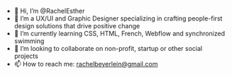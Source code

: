 - 👋 Hi, I’m @RachelEsther
- 👀 I’m a UX/UI and Graphic Designer specializing in crafting people-first design solutions that drive positive change
- 🌱 I’m currently learning CSS, HTML, French, Webflow and synchronized swimming
- 💞️ I’m looking to collaborate on non-profit, startup or other social projects
- 📫 How to reach me: rachelbeyerlein@gmail.com

<!---
RachelEsther/RachelEsther is a ✨ special ✨ repository because its `README.md` (this file) appears on your GitHub profile.
You can click the Preview link to take a look at your changes.
--->
